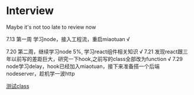 # Interview
Maybe it's not too late to review now

7.13 第一周 学习node，接入工程流，重启miaotuan √

7.20 第二周，继续学习node 5%, 学习react组件相关知识 √
7.21 发现react跟三年以前写的差距巨大，研究一下hook,之前写的class全部改为function √
7.29 node学习delay，hook已经加入miaotuan，接下来准备搭一个后端nodeserver，趁机学一波http

[测试class](https://github.com/okboy5555/Interview/issues/2)
